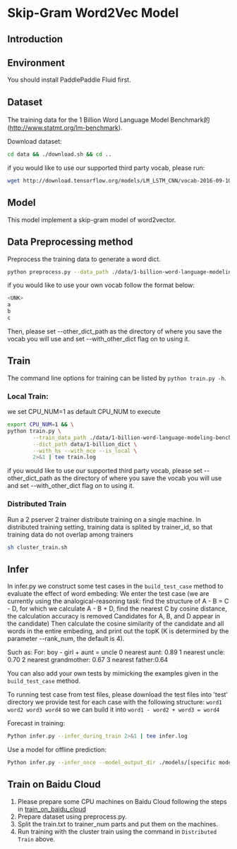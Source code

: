 
# Skip-Gram Word2Vec Model

## Introduction


## Environment
You should install PaddlePaddle Fluid first.

## Dataset
The training data for the 1 Billion Word Language Model Benchmark的(http://www.statmt.org/lm-benchmark).

Download dataset:
```bash
cd data && ./download.sh && cd ..
```
if you would like to use our supported third party vocab, please run:

```bash
wget http://download.tensorflow.org/models/LM_LSTM_CNN/vocab-2016-09-10.txt
```

## Model
This model implement a skip-gram model of word2vector.


## Data Preprocessing method

Preprocess the training data to generate a word dict.

```bash
python preprocess.py --data_path ./data/1-billion-word-language-modeling-benchmark-r13output/training-monolingual.tokenized.shuffled --dict_path data/1-billion_dict
```
if you would like to use your own vocab follow the format below:
```bash
<UNK>
a
b
c
```
Then, please set --other_dict_path as the directory of where you
save the vocab you will use and set --with_other_dict flag on to using it.

## Train
The command line options for training can be listed by `python train.py -h`.

### Local Train:
we set CPU_NUM=1 as default CPU_NUM to execute
```bash
export CPU_NUM=1 && \
python train.py \
        --train_data_path ./data/1-billion-word-language-modeling-benchmark-r13output/training-monolingual.tokenized.shuffled \
        --dict_path data/1-billion_dict \
        --with_hs --with_nce --is_local \
        2>&1 | tee train.log
```
if you would like to use our supported third party vocab, please set --other_dict_path as the directory of where you
save the vocab you will use and set --with_other_dict flag on to using it.

### Distributed Train
Run a 2 pserver 2 trainer distribute training on a single machine.
In distributed training setting, training data is splited by trainer_id, so that training data
 do not overlap among trainers

```bash
sh cluster_train.sh
```

## Infer

In infer.py we construct some test cases in the `build_test_case` method to evaluate the effect of word embeding:
We enter the test case (we are currently using the analogical-reasoning task: find the structure of A - B = C - D, for which we calculate A - B + D, find the nearest C by cosine distance, the calculation accuracy is removed Candidates for A, B, and D appear in the candidate) Then calculate the cosine similarity of the candidate and all words in the entire embeding, and print out the topK (K is determined by the parameter --rank_num, the default is 4).

Such as:
For: boy - girl + aunt = uncle
0 nearest aunt: 0.89
1 nearest uncle: 0.70
2 nearest grandmother: 0.67
3 nearest father:0.64

You can also add your own tests by mimicking the examples given in the `build_test_case` method.

To running test case from test files, please download the test files into 'test' directory
we provide test for each case with the following structure:
        `word1 word2 word3 word4`
so we can build it into `word1 - word2 + word3 = word4`

Forecast in training:

```bash
Python infer.py --infer_during_train 2>&1 | tee infer.log
```
Use a model for offline prediction:

```bash
Python infer.py --infer_once --model_output_dir ./models/[specific models file directory] 2>&1 | tee infer.log
```

## Train on Baidu Cloud
1. Please prepare some CPU machines on Baidu Cloud following the steps in [train_on_baidu_cloud](https://github.com/PaddlePaddle/FluidDoc/blob/develop/doc/fluid/user_guides/howto/training/train_on_baidu_cloud_cn.rst)
1. Prepare dataset using preprocess.py.
1. Split the train.txt to trainer_num parts and put them on the machines.
1. Run training with the cluster train using the command in `Distributed Train` above.
